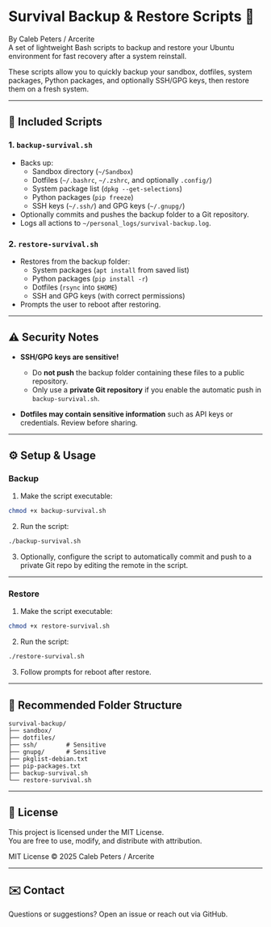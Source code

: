 # Survival Backup & Restore Scripts 🐧

By Caleb Peters / Arcerite  
A set of lightweight Bash scripts to backup and restore your Ubuntu environment for fast recovery after a system reinstall.

These scripts allow you to quickly backup your sandbox, dotfiles, system packages, Python packages, and optionally SSH/GPG keys, then restore them on a fresh system.

---

## 🧰 Included Scripts

### 1. `backup-survival.sh`
- Backs up:
  - Sandbox directory (`~/Sandbox`)  
  - Dotfiles (`~/.bashrc`, `~/.zshrc`, and optionally `.config/`)  
  - System package list (`dpkg --get-selections`)  
  - Python packages (`pip freeze`)  
  - SSH keys (`~/.ssh/`) and GPG keys (`~/.gnupg/`)  
- Optionally commits and pushes the backup folder to a Git repository.  
- Logs all actions to `~/personal_logs/survival-backup.log`.  

### 2. `restore-survival.sh`
- Restores from the backup folder:
  - System packages (`apt install` from saved list)  
  - Python packages (`pip install -r`)  
  - Dotfiles (`rsync` into `$HOME`)  
  - SSH and GPG keys (with correct permissions)  
- Prompts the user to reboot after restoring.  

---

## ⚠ Security Notes

- **SSH/GPG keys are sensitive!**  
  - Do **not push** the backup folder containing these files to a public repository.  
  - Only use a **private Git repository** if you enable the automatic push in `backup-survival.sh`.  

- **Dotfiles may contain sensitive information** such as API keys or credentials. Review before sharing.  

---

## ⚙️ Setup & Usage

### Backup

1. Make the script executable:

```bash
chmod +x backup-survival.sh
```

2. Run the script:

```bash
./backup-survival.sh
```

3. Optionally, configure the script to automatically commit and push to a private Git repo by editing the remote in the script.

---

### Restore

1. Make the script executable:

```bash
chmod +x restore-survival.sh
```

2. Run the script:

```bash
./restore-survival.sh
```

3. Follow prompts for reboot after restore.

---

## 📁 Recommended Folder Structure

```
survival-backup/
├── sandbox/
├── dotfiles/
├── ssh/        # Sensitive
├── gnupg/      # Sensitive
├── pkglist-debian.txt
├── pip-packages.txt
├── backup-survival.sh
└── restore-survival.sh
```

---

## 📜 License

This project is licensed under the MIT License.  
You are free to use, modify, and distribute with attribution.

MIT License © 2025 Caleb Peters / Arcerite

---

## ✉️ Contact

Questions or suggestions? Open an issue or reach out via GitHub.
